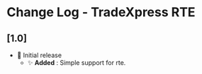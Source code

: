 # Change Log - TradeXpress RTE

## [1.0]

- 🎉 Initial release
    - ✨ **Added** : Simple support for rte.
